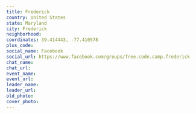 ```yaml
---
title: Frederick
country: United States
state: Maryland
city: Frederick
neighborhood: 
coordinates: 39.414443, -77.410578
plus_code:
social_name: Facebook
social_url: https://www.facebook.com/groups/free.code.camp.frederick
chat_name:
chat_url:
event_name:
event_url:
leader_name:
leader_url:
old_photo: 
cover_photo:
---
```

